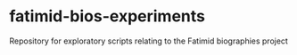 # fatimid-bios-experiments
Repository for exploratory scripts relating to the Fatimid biographies project
